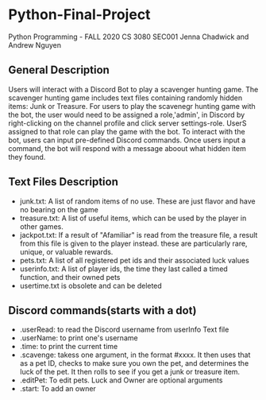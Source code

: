 # Python-Final-Project
Python Programming - FALL 2020 CS 3080 SEC001 Jenna Chadwick and Andrew Nguyen


## General Description
  Users will interact with a Discord Bot to play a scavenger hunting game. The scavenger hunting game includes text files containing randomly hidden items: Junk or Treasure.
  For users to play the scavenegr hunting game with the bot, the user would need to be assigned a role,'admin', in Discord by right-clicking on the channel profile and click server settings-role.
  UserS assigned to that role can play the game with the bot. To interact with the bot, users can input pre-defined Discord commands. 
  Once users input a command, the bot will respond with a message aboout what hidden item they found.
  

## Text Files Description
  * junk.txt: A list of random items of no use. These are just flavor and have no bearing on the game
  * treasure.txt: A list of useful items, which can be used by the player in other games.
  * jackpot.txt: If a result of "Afamiliar" is read from the treasure file, a result from this file is given to the player instead. these are particularly rare, unique, or valuable rewards.
  * pets.txt: A list of all registered pet ids and their associated luck values
  * userinfo.txt: A list of player ids, the time they last called a timed function, and their owned pets
  * usertime.txt is obsolete and can be deleted



## Discord commands(starts with a dot)
* .userRead: to read the Discord username from userInfo Text file
* .userName: to print one's username
* .time:  to print the current time
* .scavenge: takess one argument, in the format #xxxx. It then uses that as a pet ID, checks to make sure you own the pet, and determines the luck of the pet. It then rolls to see if you get a junk
  or treasure item.
* .editPet: To edit pets. Luck and Owner are optional arguments
* .start: To add an owner






